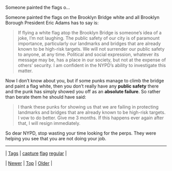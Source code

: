<!--
title: Someone painted the flags on the Brooklyn Bridge white and all Brooklyn Borough President Eric Adams has to say is
date: 2020-06-28T15:27:00.360Z
tags: capture, flag, regular
-->


Someone painted the flags o...

<p>Someone painted the flags on the Brooklyn Bridge white and all Brooklyn Borough President Eric Adams has to say is:</p>

<blockquote>
  <p>If flying a white flag atop the Brooklyn Bridge is someone’s idea of a joke, I’m not laughing. The public safety of our city is of paramount importance, particularly our landmarks and bridges that are already known to be high-risk targets. We will not surrender our public safety to anyone, at any time. Political and social expression, whatever its message may be, has a place in our society, but not at the expense of others’ security. I am confident in the NYPD’s ability to investigate this matter.</p>
</blockquote>

<p>Now I don&rsquo;t know about you, but if some punks manage to climb the bridge and paint a flag white, then you don&rsquo;t really have any <strong>public safety</strong> there and the punk has simply showed you off as an <strong>absolute failure</strong>. So rather than berate them he should have said:</p>

<blockquote>
  <p>I thank these punks for showing us that we are failing in protecting landmarks and bridges that are already known to be high-risk targets. I vow to do better. Give me 3 months. If this happens ever again after that, I will resign immediately.</p>
</blockquote>

<p>So dear NYPD, stop wasting your time looking for the perps. They were helping you see that you are not doing your job.</p>

<!--BOTTOM-POST-NAVIGATION-->
---

| [Tags](tags.md) | [capture](tag-capture.md) [flag](tag-flag.md) [regular](tag-regular.md) |

| [Newer](93085433079.md) | [Top](index.md) | [Older](93095759285.md) |